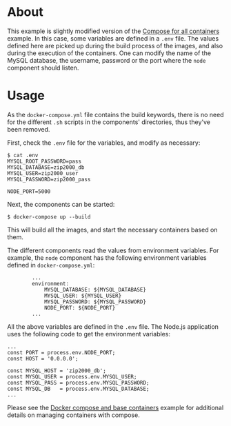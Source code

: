 # About

This example is slightly modified version of the [Compose for all
containers](6_all_containers_compose) example. In this case, some variables are
defined in a `.env` file. The values defined here are picked up during the build
process of the images, and also during the execution of the containers. One can
modify the name of the MySQL database, the username, password or the port where
the `node` component should listen.

# Usage

As the `docker-compose.yml` file contains the build keywords, there is no need
for the different `.sh` scripts in the components' directories, thus they've
been removed.

First, check the `.env` file for the variables, and modify as necessary:
```
$ cat .env
MYSQL_ROOT_PASSWORD=pass
MYSQL_DATABASE=zip2000_db
MYSQL_USER=zip2000_user
MYSQL_PASSWORD=zip2000_pass

NODE_PORT=5000
```

Next, the components can be started:
```
$ docker-compose up --build
```

This will build all the images, and start the necessary containers based on
them.

The different components read the values from environment variables. For
example, the `node` component has the following environment variables defined
in `docker-compose.yml`:
```
        ...
        environment:
            MYSQL_DATABASE: ${MYSQL_DATABASE}
            MYSQL_USER: ${MYSQL_USER}
            MYSQL_PASSWORD: ${MYSQL_PASSWORD}
            NODE_PORT: ${NODE_PORT}
        ...
```
All the above variables are defined in the `.env` file. The Node.js application
uses the following code to get the environment variables:
```
...
const PORT = process.env.NODE_PORT;
const HOST = '0.0.0.0';

const MYSQL_HOST = 'zip2000_db';
const MYSQL_USER = process.env.MYSQL_USER;
const MYSQL_PASS = process.env.MYSQL_PASSWORD;
const MYSQL_DB   = process.env.MYSQL_DATABASE;
...
```


Please see the [Docker compose and base
containers](../3_base_containers_compose) example for additional details on
managing containers with compose.
